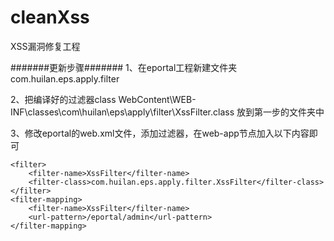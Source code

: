 # cleanXss
XSS漏洞修复工程


#######更新步骤#######
1、在eportal工程新建文件夹com.huilan.eps.apply.filter

2、把编译好的过滤器class
WebContent\WEB-INF\classes\com\huilan\eps\apply\filter\XssFilter.class
放到第一步的文件夹中

3、修改eportal的web.xml文件，添加过滤器，在web-app节点加入以下内容即可
  <!-- XSS过滤器 -->
	<filter>
		<filter-name>XssFilter</filter-name>
		<filter-class>com.huilan.eps.apply.filter.XssFilter</filter-class>
	</filter>
	<filter-mapping>
		<filter-name>XssFilter</filter-name>
		<url-pattern>/eportal/admin</url-pattern>
	</filter-mapping>
